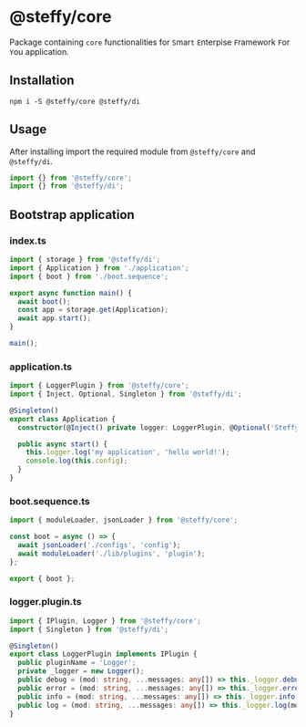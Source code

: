 # @steffy/core

Package containing `core` functionalities for `S`mar`t` `E`nterpise `F`ramework `F`or `Y`ou application.

## Installation

```shell
npm i -S @steffy/core @steffy/di
```

## Usage

After installing import the required module from `@steffy/core` and `@steffy/di`.

```typescript
import {} from '@steffy/core';
import {} from '@steffy/di';
```

## Bootstrap application

### index.ts

```typescript
import { storage } from '@steffy/di';
import { Application } from './application';
import { boot } from './boot.sequence';

export async function main() {
  await boot();
  const app = storage.get(Application);
  await app.start();
}

main();
```

### application.ts

```typescript
import { LoggerPlugin } from '@steffy/core';
import { Inject, Optional, Singleton } from '@steffy/di';

@Singleton()
export class Application {
  constructor(@Inject() private logger: LoggerPlugin, @Optional('SteffyConfig') private config: any) {}

  public async start() {
    this.logger.log('my application', 'hello world!');
    console.log(this.config);
  }
}
```

### boot.sequence.ts

```typescript
import { moduleLoader, jsonLoader } from '@steffy/core';

const boot = async () => {
  await jsonLoader('./configs', 'config');
  await moduleLoader('./lib/plugins', 'plugin');
};

export { boot };
```

### logger.plugin.ts

```typescript
import { IPlugin, Logger } from '@steffy/core';
import { Singleton } from '@steffy/di';

@Singleton()
export class LoggerPlugin implements IPlugin {
  public pluginName = 'Logger';
  private _logger = new Logger();
  public debug = (mod: string, ...messages: any[]) => this._logger.debug(mod, ...messages);
  public error = (mod: string, ...messages: any[]) => this._logger.error(mod, ...messages);
  public info = (mod: string, ...messages: any[]) => this._logger.info(mod, ...messages);
  public log = (mod: string, ...messages: any[]) => this._logger.log(mod, ...messages);
}
```
